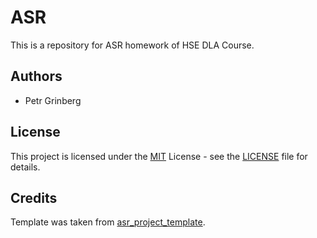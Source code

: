 # ASR

This is a repository for ASR homework of HSE DLA Course.

## Authors

-   Petr Grinberg

## License

This project is licensed under the [MIT](LICENSE) License - see the [LICENSE](LICENSE) file for details.

## Credits

Template was taken from [asr_project_template](https://github.com/WrathOfGrapes/asr_project_template).
